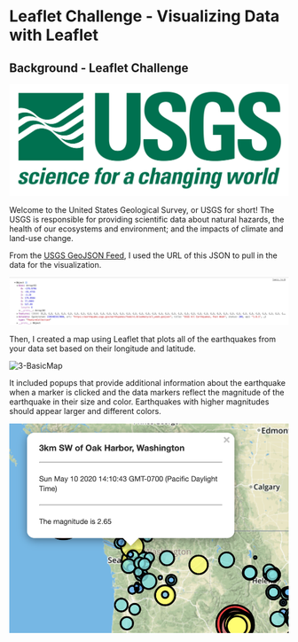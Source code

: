 # Leaflet Challenge - Visualizing Data with Leaflet

## Background - Leaflet Challenge

![1-Logo](Images/1-Logo.png)

Welcome to the United States Geological Survey, or USGS for short! The USGS is responsible for providing scientific data about natural hazards, the health of our ecosystems and environment; and the impacts of climate and land-use change.

From the [USGS GeoJSON Feed](http://earthquake.usgs.gov/earthquakes/feed/v1.0/geojson.php), I used the URL of this JSON to pull in the data for the visualization.  

![2-JSON](Images/2-JSON.png)

Then, I created a map using Leaflet that plots all of the earthquakes from your data set based on their longitude and latitude. 

![3-BasicMap](Images/3-BasicMap.png)

It included popups that provide additional information about the earthquake when a marker is clicked and the data markers reflect the magnitude of the earthquake in their size and color. Earthquakes with higher magnitudes should appear larger and different colors.

![4-Popup](Images/4-Popup.png)